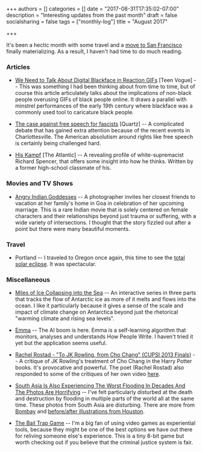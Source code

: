 +++
authors = []
categories = []
date = "2017-08-31T17:35:02-07:00"
description = "Interesting updates from the past month"
draft = false
socialsharing = false
tags = ["monthly-log"]
title = "August 2017"

+++

It's been a hectic month with some travel and a [move to San Francisco](/blog/moving-to-san-francisco) finally
materializing. As a result, I haven't had time to do much reading.

### Articles

- [We Need to Talk About Digital Blackface in Reaction GIFs](http://www.teenvogue.com/story/digital-blackface-reaction-gifs) [Teen Vogue] -- This was something I had been
thinking about from time to time, but of course this article articulately talks about
the implications of non-black people overusing GIFs of black people online. It draws a
parallel with minstrel performances of the early 19th century where blackface was a
commonly used tool to caricature black people.

- [The case against free speech for fascists](https://qz.com/1053957/charlottesville-neo-nazis-and-the-case-against-free-speech-for-fascists/) [Quartz] -- A
complicated debate that has gained extra attention because of the recent events in
Charlottesville. The American absolutism around rights like free speech is certainly
being challenged hard.

- [His Kampf](https://www.theatlantic.com/magazine/archive/2017/06/his-kampf/524505/) [The Atlantic] -- A revealing profile of white-supremacist Richard Spencer, that offers some
insight into how he thinks. Written by a former high-school classmate of his.

### Movies and TV Shows

- [Angry Indian Goddesses](http://www.imdb.com/title/tt3368222/) -- A photographer invites her closest friends to vacation at her family's home in Goa in celebration of her upcoming marriage. This is a rare Indian movie that is solely centered on female characters and their
relationships beyond just trauma or suffering, with a wide variety of intersections. I thought that the story fizzled out after a point but there were many beautiful moments.

### Travel

- Portland -- I traveled to Oregon once again, this time to see the [total solar eclipse](/experiences/first-total-solar-eclipse). It was spectacular.

### Miscellaneous

- [Miles of Ice Collapsing into the Sea](https://www.nytimes.com/interactive/2017/05/18/climate/antarctica-ice-melt-climate-change.html) -- An interactive series in three parts that tracks the flow of Antarctic ice as more of it melts and flows into the ocean. I
like it particularly because it gives a sense of the scale and impact of climate change
on Antarctica beyond just the rhetorical "warming climate and rising sea levels".

- [Emma](http://emmaidentity.com/) -- The AI boom is here. Emma is a self-learning algorithm that monitors, analyses and understands How People Write. I haven't tried it yet but the application seems useful.

- [Rachel Rostad - "To JK Rowling, from Cho Chang" (CUPSI 2013 Finals)](https://www.youtube.com/watch?v=iFPWwx96Kew) -- A critique of JK Rowling's treatment of Cho Chang
in the Harry Potter books. It's provocative and powerful. The poet (Rachel Rostad) also responded to some of the critiques of her own video [here](https://www.youtube.com/watch?v=04qQ1eNGJwM).

- [South Asia Is Also Experiencing The Worst Flooding In Decades And The Photos Are Horrifying](https://www.buzzfeed.com/anupkaphle/south-asia-is-also-experiencing-the-worst-flooding-in?utm_term=.qkk4aldkE#.rd2qDrMB6) -- I've felt particularly disturbed at the death and destruction by flooding in multiple parts of the world all at the same time. These photos from South Asia are disturbing. There are more from [Bombay](https://www.buzzfeed.com/regajha/this-is-what-mumbai-looks-like-right-now?utm_term=.vc4jEAg5G#.jk8rmvpw1) and [before/after illustrations from Houston](https://www.washingtonpost.com/graphics/2017/national/harvey-photos-before-after/?utm_term=.4d43361580f0).

- [The Bail Trap Game](http://www.bravenewfilms.org/bailgame) -- I'm a big fan of using
video games as experiential tools, because they might be one of the best options we have
out there for reliving someone else's experience. This is a tiny 8-bit game but worth
checking out if you believe that the criminal justice system is fair.

